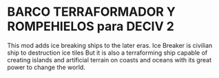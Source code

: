 # BARCO TERRAFORMADOR Y ROMPEHIELOS para DECIV 2
This mod adds ice breaking ships to the later eras. Ice Breaker is civilian ship to destruction ice tiles
 But it is also a terraforming ship capable of creating islands and artificial terrain on coasts and oceans with its great power to change the world. 

